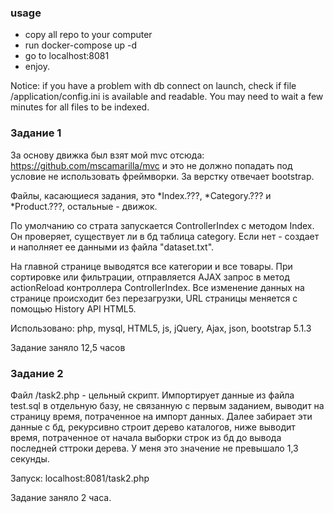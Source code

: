 ### usage
- copy all repo to your computer
- run docker-compose up -d
- go to localhost:8081
- enjoy.

Notice: if you have a problem with db connect on launch, check if file /application/config.ini is available and readable. You may need to wait a few minutes for all files to be indexed.

### Задание 1
За основу движка был взят мой mvc отсюда: https://github.com/mscamarilla/mvc и это не должно попадать под условие не использовать фреймворки. За верстку отвечает bootstrap.

Файлы, касающиеся задания, это *Index.???, *Category.??? и *Product.???, остальные - движок.

По умолчанию со страта запускается ControllerIndex с методом Index. Он проверяет, существует ли в бд таблица category. Если нет - создает и наполняет ее данными из файла "dataset.txt".

На главной странице выводятся все категории и все товары. При сортировке или фильтрации, отправляется AJAX запрос в метод actionReload контроллера ControllerIndex. Все изменение данных на странице происходит без перезагрузки, URL страницы меняется с помощью History API HTML5.

Использовано: php, mysql, HTML5, js, jQuery, Ajax, json, bootstrap 5.1.3

Задание заняло 12,5 часов

### Задание 2
Файл /task2.php - цельный скрипт. Импортирует данные из файла test.sql в отдельную базу, не связанную с первым заданием, выводит на страницу время, потраченное на импорт данных. Далее забирает эти данные с бд, рекурсивно строит дерево каталогов, ниже выводит время, потраченное от начала выборки строк из бд до вывода последней сттроки дерева. У меня это значение не превышало 1,3 секунды.

Запуск: localhost:8081/task2.php

Задание заняло 2 часа.